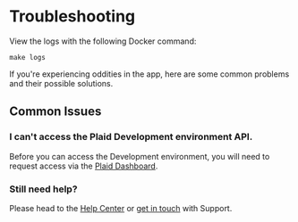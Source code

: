 # Troubleshooting

View the logs with the following Docker command:

```shell
make logs
```

If you're experiencing oddities in the app, here are some common problems and their possible solutions.

## Common Issues

### I can't access the Plaid Development environment API.

Before you can access the Development environment, you will need to request access via the [Plaid Dashboard](https://dashboard.plaid.com/overview/development).

### Still need help?

Please head to the [Help Center](https://support.plaid.com/hc/en-us) or [get in touch](https://dashboard.plaid.com/support/new) with Support.
